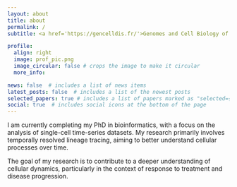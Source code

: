 ```yaml
---
layout: about
title: about
permalink: /
subtitle: <a href='https://gencelldis.fr/'>Genomes and Cell Biology of Diseases Unit</a> - <a href='https://gencelldis.fr/c-lobry-team/'>Lobry Lab</a>

profile:
  align: right
  image: prof_pic.png
  image_circular: false # crops the image to make it circular
  more_info:

news: false  # includes a list of news items
latest_posts: false  # includes a list of the newest posts
selected_papers: true # includes a list of papers marked as "selected={true}"
social: true  # includes social icons at the bottom of the page
---
```


<!-- Write your biography here. Tell the world about yourself. Link to your favorite [subreddit](http://reddit.com). You can put a picture in, too. The code is already in, just name your picture `prof_pic.jpg` and put it in the `img/` folder. -->

<!-- Put your address / P.O. box / other info right below your picture. You can also disable any of these elements by editing `profile` property of the YAML header of your `_pages/about.md`. Edit `_bibliography/papers.bib` and Jekyll will render your [publications page](/al-folio/publications/) automatically. -->

<!-- Link to your social media connections, too. This theme is set up to use [Font Awesome icons](http://fortawesome.github.io/Font-Awesome/) and [Academicons](https://jpswalsh.github.io/academicons/), like the ones below. Add your Facebook, Twitter, LinkedIn, Google Scholar, or just disable all of them. -->

I am currently completing my PhD in bioinformatics, with a focus on the analysis of single-cell time-series datasets. My research primarily involves temporally resolved lineage tracing, aiming to better understand cellular processes over time.

The goal of my research is to contribute to a deeper understanding of cellular dynamics, particularly in the context of response to treatment and disease progression.
